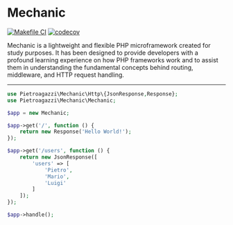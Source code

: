 # Mechanic

[![Makefile CI](https://github.com/pietroagazzi/mechanic/actions/workflows/makefile.yml/badge.svg)](https://github.com/pietroagazzi/mechanic/actions/workflows/makefile.yml)
[![codecov](https://codecov.io/gh/pietroagazzi/mechanic/branch/main/graph/badge.svg?token=ZBZIGLRZVH)](https://codecov.io/gh/pietroagazzi/mechanic)

Mechanic is a lightweight and flexible PHP microframework created for study purposes. It has been designed to provide developers with a profound learning experience on how PHP frameworks work and to assist them in understanding the fundamental concepts behind routing, middleware, and HTTP request handling.

---

```php
use Pietroagazzi\Mechanic\Http\{JsonResponse,Response};
use Pietroagazzi\Mechanic\Mechanic;

$app = new Mechanic;

$app->get('/', function () {
	return new Response('Hello World!');
});

$app->get('/users', function () {
	return new JsonResponse([
		'users' => [
			'Pietro',
			'Mario',
			'Luigi'
		]
	]);
});

$app->handle();
```
